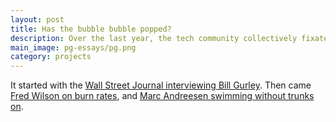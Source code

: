 ```yaml
---
layout: post
title: Has the bubble bubble popped?
description: Over the last year, the tech community collectively fixated on the impending bubble burst. Has the trend continued, or was it all just fear mongering?
main_image: pg-essays/pg.png
category: projects
---
```


It started with the [Wall Street Journal interviewing Bill Gurley](http://www.wsj.com/articles/venture-capitalist-sounds-alarm-on-silicon-valley-risk-1410740054). Then came [Fred Wilson on burn rates](http://avc.com/2014/09/burn-baby-burn/), and [Marc Andreesen swimming without trunks on](http://tweetstorm.io/user/pmarca/515221824423346176).


